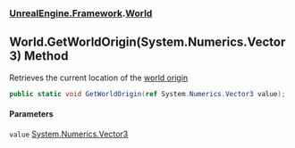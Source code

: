 ### [UnrealEngine.Framework](./UnrealEngine-Framework.md 'UnrealEngine.Framework').[World](./UnrealEngine-Framework-World.md 'UnrealEngine.Framework.World')
## World.GetWorldOrigin(System.Numerics.Vector3) Method
Retrieves the current location of the <a href="https://docs.unrealengine.com/en-US/Engine/LevelStreaming/WorldBrowser/index.html">world origin</a>  
```csharp
public static void GetWorldOrigin(ref System.Numerics.Vector3 value);
```
#### Parameters
<a name='UnrealEngine-Framework-World-GetWorldOrigin(System-Numerics-Vector3)-value'></a>
`value` [System.Numerics.Vector3](https://docs.microsoft.com/en-us/dotnet/api/System.Numerics.Vector3 'System.Numerics.Vector3')  
  

